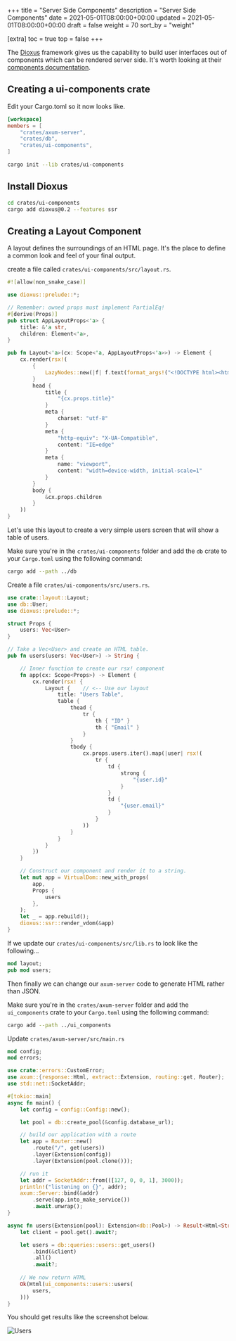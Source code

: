 +++
title = "Server Side Components"
description = "Server Side Components"
date = 2021-05-01T08:00:00+00:00
updated = 2021-05-01T08:00:00+00:00
draft = false
weight = 70
sort_by = "weight"


[extra]
toc = true
top = false
+++

The [Dioxus](https://dioxuslabs.com/) framework gives us the capability to build user interfaces out of components which can be rendered server side. It's worth looking at their [components documentation](https://dioxuslabs.com/guide/components/index.html).

## Creating a ui-components crate

Edit your Cargo.toml so it now looks like.

```toml
[workspace]
members = [
    "crates/axum-server",
    "crates/db",
    "crates/ui-components",
]

```

```sh
cargo init --lib crates/ui-components
```

## Install Dioxus

```sh
cd crates/ui-components
cargo add dioxus@0.2 --features ssr
```

## Creating a Layout Component

A layout defines the surroundings of an HTML page. It's the place to define a common look and feel of your final output. 

create a file called `crates/ui-components/src/layout.rs`.

```rust
#![allow(non_snake_case)]

use dioxus::prelude::*;

// Remember: owned props must implement PartialEq!
#[derive(Props)]
pub struct AppLayoutProps<'a> {
    title: &'a str,
    children: Element<'a>,
}

pub fn Layout<'a>(cx: Scope<'a, AppLayoutProps<'a>>) -> Element {
    cx.render(rsx!(
        {
            LazyNodes::new(|f| f.text(format_args!("<!DOCTYPE html><html lang='en'>")))
        }
        head {
            title {
                "{cx.props.title}"
            }
            meta {
                charset: "utf-8"
            }
            meta {
                "http-equiv": "X-UA-Compatible",
                content: "IE=edge"
            }
            meta {
                name: "viewport",
                content: "width=device-width, initial-scale=1"
            }
        }
        body {
            &cx.props.children
        }
    ))
}
```

Let's use this layout to create a very simple users screen that will show a table of users.

Make sure you're in the `crates/ui-components` folder and add the `db` crate to your `Cargo.toml` using the following command:

```sh
cargo add --path ../db
```

Create a file `crates/ui-components/src/users.rs`.

```rust
use crate::layout::Layout;
use db::User;
use dioxus::prelude::*;

struct Props {
    users: Vec<User>
}

// Take a Vec<User> and create an HTML table.
pub fn users(users: Vec<User>) -> String {

    // Inner function to create our rsx! component
    fn app(cx: Scope<Props>) -> Element {
        cx.render(rsx! {
            Layout {    // <-- Use our layout
                title: "Users Table",
                table {
                    thead {
                        tr {
                            th { "ID" }
                            th { "Email" }
                        }
                    }
                    tbody {
                        cx.props.users.iter().map(|user| rsx!(
                            tr {
                                td {
                                    strong {
                                        "{user.id}"
                                    }
                                }
                                td {
                                    "{user.email}"
                                }
                            }
                        ))
                    }
                }
            }
        })
    }

    // Construct our component and render it to a string.
    let mut app = VirtualDom::new_with_props(
        app,
        Props {
            users
        },
    );
    let _ = app.rebuild();
    dioxus::ssr::render_vdom(&app)
}
```

If we update our `crates/ui-components/src/lib.rs` to look like the following...

```rust
mod layout;
pub mod users;
```

Then finally we can change our `axum-server` code to generate HTML rather than JSON.

Make sure you're in the `crates/axum-server` folder and add the `ui_components` crate to your `Cargo.toml` using the following command:

```sh
cargo add --path ../ui_components
```

Update `crates/axum-server/src/main.rs`

```rust
mod config;
mod errors;

use crate::errors::CustomError;
use axum::{response::Html, extract::Extension, routing::get, Router};
use std::net::SocketAddr;

#[tokio::main]
async fn main() {
    let config = config::Config::new();

    let pool = db::create_pool(&config.database_url);

    // build our application with a route
    let app = Router::new()
        .route("/", get(users))
        .layer(Extension(config))
        .layer(Extension(pool.clone()));

    // run it
    let addr = SocketAddr::from(([127, 0, 0, 1], 3000));
    println!("listening on {}", addr);
    axum::Server::bind(&addr)
        .serve(app.into_make_service())
        .await.unwrap();
}

async fn users(Extension(pool): Extension<db::Pool>) -> Result<Html<String>, CustomError> {
    let client = pool.get().await?;

    let users = db::queries::users::get_users()
        .bind(&client)
        .all()
        .await?;
    
    // We now return HTML
    Ok(Html(ui_components::users::users(
        users,
    )))
}
```

You should get results like the screenshot below.

![Users](/layout-screenshot.png)

